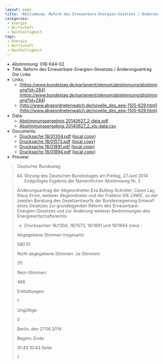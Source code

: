 ```yaml
---
layout: page
title: "Abstimmung: Reform des Erneuerbare-Energien-Gesetzes / Änderungsantrag Die Linke"
categories:
 - Energie
 - Wirtschaft
 - Nachhaltigkeit
tags:
 - Energie
 - Wirtschaft
 - Nachhaltigkeit
---
```


* Abstimmung: 018-044-02
* Title: Reform des Erneuerbare-Energien-Gesetzes / Änderungsantrag Die Linke
* Links: 
    * [https://www.bundestag.de/parlament/plenum/abstimmung/abstimmung?id=284](https://www.bundestag.de/parlament/plenum/abstimmung/abstimmung?id=284)
    * [http://www.abgeordnetenwatch.de/novelle_des_eeg-1105-629.html](http://www.abgeordnetenwatch.de/novelle_des_eeg-1105-629.html)
* Data: 
    * [Abstimmungsergebnis 20140627_2-data.pdf](/res/abstimmungsliste/20140627_2-data.pdf)
    * [Abstimmungsergebnis 20140627_2_xls-data.csv](/res/abstimmungsliste/analyses/20140627_2_xls-data.csv)
* Documents: 
    * [Drucksache 18/01304.pdf](http://dip21.bundestag.de/dip21/btd/18/013/1801304.pdf) ([local copy](/res/abstimmungsdaten/018-044-02/1801304.pdf))
    * [Drucksache 18/01573.pdf](http://dip21.bundestag.de/dip21/btd/18/015/1801573.pdf) ([local copy](/res/abstimmungsdaten/018-044-02/1801573.pdf))
    * [Drucksache 18/01891.pdf](http://dip21.bundestag.de/dip21/btd/18/018/1801891.pdf) ([local copy](/res/abstimmungsdaten/018-044-02/1801891.pdf))
    * [Drucksache 18/01894.pdf](http://dip21.bundestag.de/dip21/btd/18/018/1801894.pdf) ([local copy](/res/abstimmungsdaten/018-044-02/1801894.pdf))
* Preview: 
> Deutscher Bundestag
> 
> 44. Sitzung des Deutschen Bundestages
> am Freitag, 27.Juni 2014
> Endgültiges Ergebnis der Namentlichen Abstimmung Nr. 2
> 
> Änderungsantrag der Abgeordneten Eva Bulling-Schröter, Caren Lay, Klaus Ernst, weiterer
> Abgeordneter und der Fraktion DIE LINKE.
> zu der zweiten Beratung des Gesetzentwurfs der Bundesregierung
> Entwurf eines Gesetzes zur grundlegenden Reform des Erneuerbare-Energien-Gesetzes und
> zur Änderung weiterer Bestimmungen des Energiewirtschaftsrechts
> - Drucksachen 18/1304, 18/1573, 18/1891 und 18/1894 (neu) -
> 
> Abgegebene Stimmen insgesamt:
> 
> 580
> 51
> 
> Nicht abgegebene Stimmen:
> Ja-Stimmen:
> 
> 111
> 
> Nein-Stimmen:
> 
> 468
> 
> Enthaltungen:
> 
> 1
> 
> Ungültige:
> 
> 0
> 
> Berlin, den 27.06.2014
> 
> Beginn:
> Ende:
> 
> 10:40
> 10:43
> Seite:
> 
> 1
> 
> 
